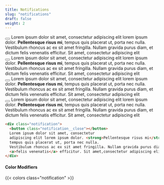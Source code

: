 ```yaml
---
title: Notifications
slug: "notifications"
draft: false
weight: 2
---
```


<div class="notification">
  <button class="notification__close"></button>
  Lorem ipsum dolor sit amet, consectetur
  adipiscing elit lorem ipsum dolor. <strong>Pellentesque risus mi</strong>, tempus quis placerat ut, porta nec nulla. Vestibulum rhoncus ac ex sit amet fringilla. Nullam gravida purus diam, et dictum <a>felis venenatis</a> efficitur. Sit amet,
  consectetur adipiscing elit
</div>

<div class="notification notification--warning">
  <button class="notification__close"></button>
  Lorem ipsum dolor sit amet, consectetur
  adipiscing elit lorem ipsum dolor. <strong>Pellentesque risus mi</strong>, tempus quis placerat ut, porta nec nulla. Vestibulum rhoncus ac ex sit amet fringilla. Nullam gravida purus diam, et dictum <a>felis venenatis</a> efficitur. Sit amet,
  consectetur adipiscing elit
</div>
<div class="notification notification--danger">
  <button class="notification__close"></button>
  Lorem ipsum dolor sit amet, consectetur
  adipiscing elit lorem ipsum dolor. <strong>Pellentesque risus mi</strong>, tempus quis placerat ut, porta nec nulla. Vestibulum rhoncus ac ex sit amet fringilla. Nullam gravida purus diam, et dictum <a>felis venenatis</a> efficitur. Sit amet,
  consectetur adipiscing elit
</div>
<div class="notification notification--success">
  <button class="notification__close"></button>
  Lorem ipsum dolor sit amet, consectetur
  adipiscing elit lorem ipsum dolor. <strong>Pellentesque risus mi</strong>, tempus quis placerat ut, porta nec nulla. Vestibulum rhoncus ac ex sit amet fringilla. Nullam gravida purus diam, et dictum <a>felis venenatis</a> efficitur. Sit amet,
  consectetur adipiscing elit
</div>

```html
<div class="notification">
  <button class="notification__close"></button>
  Lorem ipsum dolor sit amet, consectetur
  adipiscing elit lorem ipsum dolor. <strong>Pellentesque risus mi</strong>,
  tempus quis placerat ut, porta nec nulla.
  Vestibulum rhoncus ac ex sit amet fringilla. Nullam gravida purus diam, et dictum
  <a>felis venenatis</a> efficitur. Sit amet,consectetur adipiscing elit
</div>
```

<section>
<h4>Color Modifiers</h4>
{{< colors class="notification" >}}
</section>
